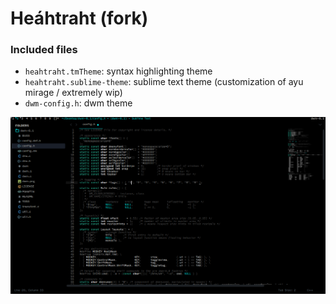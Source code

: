# Heáhtraht (fork)
### Included files
- `heahtraht.tmTheme`: syntax highlighting theme
- `heahtraht.sublime-theme`: sublime text theme (customization of ayu mirage / extremely wip)
- `dwm-config.h`: dwm theme

![screenshot](screenshot.png)
